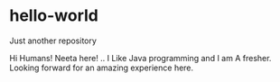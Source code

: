 # hello-world
Just another repository

Hi Humans!
Neeta here! ..  I Like Java programming and I am A fresher.
Looking forward for an amazing experience here.
